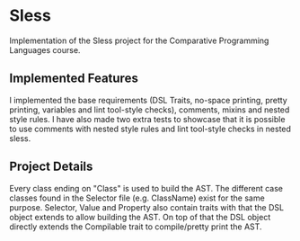 # Sless
Implementation of the Sless project for the Comparative Programming Languages course.

## Implemented Features
I implemented the base requirements (DSL Traits, no-space printing, pretty printing, variables and lint tool-style checks), comments, mixins and nested style rules. I have also made two extra tests to showcase that it is possible to use comments with nested style rules and lint tool-style checks in nested sless.

## Project Details
Every class ending on "Class" is used to build the AST. The different case classes found in the Selector file (e.g. ClassName) exist for the same purpose. Selector, Value and Property also contain traits with that the DSL object extends to allow building the AST. On top of that the DSL object directly extends the Compilable trait to compile/pretty print the AST.
